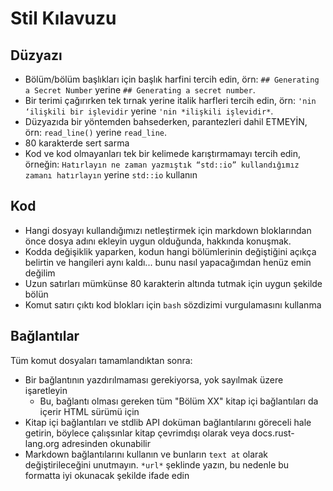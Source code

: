 # Stil Kılavuzu

## Düzyazı

- Bölüm/bölüm başlıkları için başlık harfini tercih edin, örn: `## Generating a Secret
  Number` yerine `## Generating a secret number`.
- Bir terimi çağırırken tek tırnak yerine italik harfleri tercih edin, örn: `'nin ‘ilişkili bir işlevidir` yerine `'nin *ilişkili işlevidir*`.
- Düzyazıda bir yöntemden bahsederken, parantezleri dahil ETMEYİN, örn:
  `read_line()` yerine `read_line`.
- 80 karakterde sert sarma
- Kod ve kod olmayanları tek bir kelimede karıştırmamayı tercih edin, örneğin: ``Hatırlayın ne zaman yazmıştık
  “std::io” kullandığımız zamanı hatırlayın`` yerine ``std::io`` kullanın


## Kod

- Hangi dosyayı kullandığımızı netleştirmek için markdown bloklarından önce dosya adını ekleyin
  uygun olduğunda, hakkında konuşmak.
- Kodda değişiklik yaparken, kodun hangi bölümlerinin değiştiğini açıkça belirtin
  ve hangileri aynı kaldı... bunu nasıl yapacağımdan henüz emin değilim
- Uzun satırları mümkünse 80 karakterin altında tutmak için uygun şekilde bölün
- Komut satırı çıktı kod blokları için `bash` sözdizimi vurgulamasını kullanma

## Bağlantılar

Tüm komut dosyaları tamamlandıktan sonra:

- Bir bağlantının yazdırılmaması gerekiyorsa, yok sayılmak üzere işaretleyin
  - Bu, bağlantı olması gereken tüm "Bölüm XX" kitap içi bağlantıları da içerir
    HTML sürümü için
- Kitap içi bağlantıları ve stdlib API doküman bağlantılarını göreceli hale getirin, böylece çalışsınlar
  kitap çevrimdışı olarak veya docs.rust-lang.org adresinden okunabilir
- Markdown bağlantılarını kullanın ve bunların `text at` olarak değiştirileceğini unutmayın.
  `*url*` şeklinde yazın, bu nedenle bu formatta iyi okunacak şekilde ifade edin